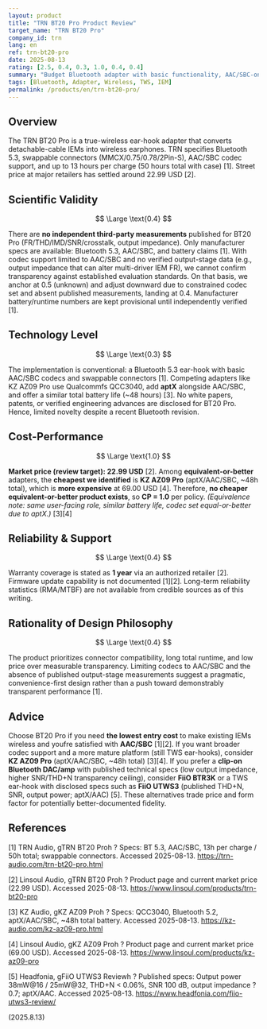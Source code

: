 ```yaml
---
layout: product
title: "TRN BT20 Pro Product Review"
target_name: "TRN BT20 Pro"
company_id: trn
lang: en
ref: trn-bt20-pro
date: 2025-08-13
rating: [2.5, 0.4, 0.3, 1.0, 0.4, 0.4]
summary: "Budget Bluetooth adapter with basic functionality, AAC/SBC-only codec support, and no published third-party audio measurements."
tags: [Bluetooth, Adapter, Wireless, TWS, IEM]
permalink: /products/en/trn-bt20-pro/
---
```


## Overview

The TRN BT20 Pro is a true-wireless ear-hook adapter that converts detachable-cable IEMs into wireless earphones. TRN specifies Bluetooth 5.3, swappable connectors (MMCX/0.75/0.78/2Pin-S), AAC/SBC codec support, and up to 13 hours per charge (50 hours total with case) [1]. Street price at major retailers has settled around 22.99 USD [2].

## Scientific Validity

$$ \Large \text{0.4} $$

There are **no independent third-party measurements** published for BT20 Pro (FR/THD/IMD/SNR/crosstalk, output impedance). Only manufacturer specs are available: Bluetooth 5.3, AAC/SBC, and battery claims [1]. With codec support limited to AAC/SBC and no verified output-stage data (e.g., output impedance that can alter multi-driver IEM FR), we cannot confirm transparency against established evaluation standards. On that basis, we anchor at 0.5 (unknown) and adjust downward due to constrained codec set and absent published measurements, landing at 0.4. Manufacturer battery/runtime numbers are kept provisional until independently verified [1].

## Technology Level

$$ \Large \text{0.3} $$

The implementation is conventional: a Bluetooth 5.3 ear-hook with basic AAC/SBC codecs and swappable connectors [1]. Competing adapters like KZ AZ09 Pro use Qualcommfs QCC3040, add **aptX** alongside AAC/SBC, and offer a similar total battery life (~48 hours) [3]. No white papers, patents, or verified engineering advances are disclosed for BT20 Pro. Hence, limited novelty despite a recent Bluetooth revision.

## Cost-Performance

$$ \Large \text{1.0} $$

**Market price (review target): 22.99 USD** [2]. Among **equivalent-or-better** adapters, the **cheapest we identified** is **KZ AZ09 Pro** (aptX/AAC/SBC, ~48h total), which is **more expensive** at 69.00 USD [4]. Therefore, **no cheaper equivalent-or-better product exists**, so **CP = 1.0** per policy. *(Equivalence note: same user-facing role, similar battery life, codec set equal-or-better due to aptX.)* [3][4]

## Reliability & Support

$$ \Large \text{0.4} $$

Warranty coverage is stated as **1 year** via an authorized retailer [2]. Firmware update capability is not documented [1][2]. Long-term reliability statistics (RMA/MTBF) are not available from credible sources as of this writing.

## Rationality of Design Philosophy

$$ \Large \text{0.4} $$

The product prioritizes connector compatibility, long total runtime, and low price over measurable transparency. Limiting codecs to AAC/SBC and the absence of published output-stage measurements suggest a pragmatic, convenience-first design rather than a push toward demonstrably transparent performance [1].

## Advice

Choose BT20 Pro if you need **the lowest entry cost** to make existing IEMs wireless and youfre satisfied with **AAC/SBC** [1][2]. If you want broader codec support and a more mature platform (still TWS ear-hooks), consider **KZ AZ09 Pro** (aptX/AAC/SBC, ~48h total) [3][4]. If you prefer a **clip-on Bluetooth DAC/amp** with published technical specs (low output impedance, higher SNR/THD+N transparency ceiling), consider **FiiO BTR3K** or a TWS ear-hook with disclosed specs such as **FiiO UTWS3** (published THD+N, SNR, output power; aptX/AAC) [5]. These alternatives trade price and form factor for potentially better-documented fidelity.

## References

[1] TRN Audio, gTRN BT20 Proh ? Specs: BT 5.3, AAC/SBC, 13h per charge / 50h total; swappable connectors. Accessed 2025-08-13. https://trn-audio.com/trn-bt20-pro.html

[2] Linsoul Audio, gTRN BT20 Proh ? Product page and current market price (22.99 USD). Accessed 2025-08-13. https://www.linsoul.com/products/trn-bt20-pro

[3] KZ Audio, gKZ AZ09 Proh ? Specs: QCC3040, Bluetooth 5.2, aptX/AAC/SBC, ~48h total battery. Accessed 2025-08-13. https://kz-audio.com/kz-az09-pro.html

[4] Linsoul Audio, gKZ AZ09 Proh ? Product page and current market price (69.00 USD). Accessed 2025-08-13. https://www.linsoul.com/products/kz-az09-pro

[5] Headfonia, gFiiO UTWS3 Reviewh ? Published specs: Output power 38mW@16 / 25mW@32, THD+N < 0.06%, SNR 100 dB, output impedance ?0.7; aptX/AAC. Accessed 2025-08-13. https://www.headfonia.com/fiio-utws3-review/
  
(2025.8.13)

